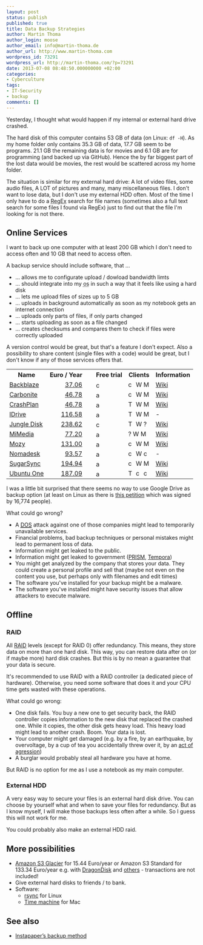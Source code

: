 ```yaml
---
layout: post
status: publish
published: true
title: Data Backup Strategies
author: Martin Thoma
author_login: moose
author_email: info@martin-thoma.de
author_url: http://www.martin-thoma.com
wordpress_id: 73291
wordpress_url: http://martin-thoma.com/?p=73291
date: 2013-07-08 08:48:50.000000000 +02:00
categories:
- Cyberculture
tags:
- IT-Security
- backup
comments: []
---
```

Yesterday, I thought what would happen if my internal or external hard drive crashed. 

The hard disk of this computer contains 53 GB of data (on Linux: <code>df -H</code>). As my home folder only contains 35.3 GB of data, 17.7 GB seem to be programs. 21.1 GB the remaining data is for movies and 6.1 GB are for programming (and backed up via GitHub). Hence the by far biggest part of the lost data would be movies, the rest would be scattered across my home folder. 

The situation is similar for my external hard drive: A lot of video files, some audio files, A LOT of pictures and many, many miscellaneous files. I don't want to lose data, but I don't use my external HDD often. Most of the time I only have to do a <abbr title="regular expression">RegEx</abbr> search for file names (sometimes also a full text search for some files I found via RegEx) just to find out that the file I'm looking for is not there.

<h2>Online Services</h2>
I want to back up one computer with at least 200 GB which I don't need to access often and 10 GB that need to access often.

A backup service should include software, that ...
<ul>
  <li>... allows me to configurate upload / dowload bandwidth limts</li>
  <li>... should integrate into my <abbr title="operating system">os</abbr> in such a way that it feels like using a hard disk</li>
  <li>... lets me upload files of sizes up to 5 GB</li>
  <li>... uploads in background automatically as soon as my notebook gets an internet connection</li>
  <li>... uploads only parts of files, if only parts changed</li>
  <li>... starts uploading as soon as a file changed</li>
  <li>... creates checksums and compares them to check if files were correctly uploaded</li>
</ul>

A version control would be great, but that's a feature I don't expect. Also a possibility to share content (single files with a code) would be great, but I don't know if any of those services offers that.

<table>
<tr>
  <th>Name</th>
  <th>Euro / Year</th>
  <th>&nbsp;</th>
  <th>Free trial</th>
  <th>Clients</th>
  <th>Information</th>
</tr>
<tr>
  <td><a href="http://www.backblaze.com/">Backblaze</a></td>
  <td style="text-align:right;"><a href="http://www.backblaze.com/de_DE/online-backup-about.html">37.06</a></td>
  <td>&nbsp;</td>
  <td><img src="http://martin-thoma.com/wp-content/uploads/2013/07/cancel.png" alt="cancel" width="16" height="16" class="alignnone size-full wp-image-73371" /></td>
  <td><img src="http://martin-thoma.com/wp-content/uploads/2013/07/cancel.png" alt="cancel" width="16" height="16" class="alignnone size-full wp-image-73371" /> <img src="http://martin-thoma.com/wp-content/uploads/2013/07/windows-icon.png" alt="Windows icon" width="16" height="16" class="size-full wp-image-73321" /> <img src="http://martin-thoma.com/wp-content/uploads/2013/07/mac-icon.png" alt="Mac - Icon" width="16" height="16" class="size-full wp-image-73331" /></td>
  <td><a href="http://en.wikipedia.org/wiki/Backblaze">Wiki</a></td>
</tr>
<tr>
  <td><a href="http://www.carbonite.com/">Carbonite</a></td>
  <td style="text-align:right;"><a href="http://www.carbonite.com/online-backup/pricing-plans">46.78</a></td>
  <td>&nbsp;</td>
  <td><img src="http://martin-thoma.com/wp-content/uploads/2013/07/accept.png" alt="accept icon" width="16" height="16" class="size-full wp-image-73351" /></td>
  <td><img src="http://martin-thoma.com/wp-content/uploads/2013/07/cancel.png" alt="cancel" width="16" height="16" class="alignnone size-full wp-image-73371" /> <img src="http://martin-thoma.com/wp-content/uploads/2013/07/windows-icon.png" alt="Windows icon" width="16" height="16" class="size-full wp-image-73321" /> <img src="http://martin-thoma.com/wp-content/uploads/2013/07/mac-icon.png" alt="Mac - Icon" width="16" height="16" class="size-full wp-image-73331" /></td>
  <td><a href="http://en.wikipedia.org/wiki/Carbonite_(online_backup)">Wiki</a></td>
</tr>
<tr>
  <td><a href="http://www.crashplan.com/">CrashPlan</a></td>
  <td style="text-align:right;"><a href="http://www.crashplan.com/consumer/compare.html">46.78</a></td>
  <td>&nbsp;</td>
  <td><img src="http://martin-thoma.com/wp-content/uploads/2013/07/accept.png" alt="accept icon" width="16" height="16" class="size-full wp-image-73351" /></td>
  <td><img src="http://martin-thoma.com/wp-content/uploads/2013/07/tux.png" alt="Tux - Icon" width="16" height="16" class="size-full wp-image-73301" /> <img src="http://martin-thoma.com/wp-content/uploads/2013/07/windows-icon.png" alt="Windows icon" width="16" height="16" class="size-full wp-image-73321" /> <img src="http://martin-thoma.com/wp-content/uploads/2013/07/mac-icon.png" alt="Mac - Icon" width="16" height="16" class="size-full wp-image-73331" /></td>
  <td><a href="http://en.wikipedia.org/wiki/Crashplan#CrashPlan">Wiki</a></td>
</tr>
<tr>
  <td><a href="https://www.idrive.com/index.html">IDrive</a></td>
  <td style="text-align:right;"><a href="https://www.idrive.com/pricing.htm">116.58</a></td>
  <td>&nbsp;</td>
  <td><img src="http://martin-thoma.com/wp-content/uploads/2013/07/accept.png" alt="accept icon" width="16" height="16" class="size-full wp-image-73351" /></td>
  <td><img src="http://martin-thoma.com/wp-content/uploads/2013/07/tux.png" alt="Tux - Icon" width="16" height="16" class="size-full wp-image-73301" /> <img src="http://martin-thoma.com/wp-content/uploads/2013/07/windows-icon.png" alt="Windows icon" width="16" height="16" class="size-full wp-image-73321" /> <img src="http://martin-thoma.com/wp-content/uploads/2013/07/mac-icon.png" alt="Mac - Icon" width="16" height="16" class="size-full wp-image-73331" /></td>
  <td>-</td>
</tr>
<tr>
  <td><a href="https://www.jungledisk.com/">Jungle Disk</a></td>
  <td style="text-align:right;"><a href="https://www.jungledisk.com/personal/desktop/pricing/">238.62</a></td>
  <td>&nbsp;</td>
  <td><img src="http://martin-thoma.com/wp-content/uploads/2013/07/cancel.png" alt="cancel" width="16" height="16" class="alignnone size-full wp-image-73371" /></td>
  <td><img src="http://martin-thoma.com/wp-content/uploads/2013/07/tux.png" alt="Tux - Icon" width="16" height="16" class="size-full wp-image-73301" /> <img src="http://martin-thoma.com/wp-content/uploads/2013/07/windows-icon.png" alt="Windows icon" width="16" height="16" class="size-full wp-image-73321" /> ?</td>
  <td><a href="http://en.wikipedia.org/wiki/Jungle_Disk">Wiki</a></td>
</tr>
<tr>
  <td><a href="http://www.mimedia.com/">MiMedia</a></td>
  <td style="text-align:right;"><a href="http://www.mimedia.com/more-space/">77.20</a></td>
  <td>&nbsp;</td>
  <td><img src="http://martin-thoma.com/wp-content/uploads/2013/07/accept.png" alt="accept icon" width="16" height="16" class="size-full wp-image-73351" /></td>
  <td>? <img src="http://martin-thoma.com/wp-content/uploads/2013/07/windows-icon.png" alt="Windows icon" width="16" height="16" class="size-full wp-image-73321" /> <img src="http://martin-thoma.com/wp-content/uploads/2013/07/mac-icon.png" alt="Mac - Icon" width="16" height="16" class="size-full wp-image-73331" /></td>
  <td><a href="http://en.wikipedia.org/wiki/MiMedia">Wiki</a></td>
</tr>
<tr>
  <td><a href="http://mozy.com/">Mozy</a></td>
  <td style="text-align:right;"><a href="http://mozy.com/home/pricing/">131.00</a></td>
  <td>&nbsp;</td>
  <td><img src="http://martin-thoma.com/wp-content/uploads/2013/07/accept.png" alt="accept icon" width="16" height="16" class="size-full wp-image-73351" /></td>
  <td><img src="http://martin-thoma.com/wp-content/uploads/2013/07/cancel.png" alt="cancel" width="16" height="16" class="alignnone size-full wp-image-73371" /> <img src="http://martin-thoma.com/wp-content/uploads/2013/07/windows-icon.png" alt="Windows icon" width="16" height="16" class="size-full wp-image-73321" /> <img src="http://martin-thoma.com/wp-content/uploads/2013/07/mac-icon.png" alt="Mac - Icon" width="16" height="16" class="size-full wp-image-73331" /></td>
  <td><a href="http://en.wikipedia.org/wiki/Mozy">Wiki</a></td>
</tr>
<tr>
  <td><a href="http://www.nomadesk.com">Nomadesk</a></td>
  <td style="text-align:right;"><a href="http://www.nomadesk.com/pricing/">93.57</a></td>
  <td>&nbsp;</td>
  <td><img src="http://martin-thoma.com/wp-content/uploads/2013/07/accept.png" alt="accept icon" width="16" height="16" class="size-full wp-image-73351" /></td>
  <td><img src="http://martin-thoma.com/wp-content/uploads/2013/07/cancel.png" alt="cancel" width="16" height="16" class="alignnone size-full wp-image-73371" /> <img src="http://martin-thoma.com/wp-content/uploads/2013/07/windows-icon.png" alt="Windows icon" width="16" height="16" class="size-full wp-image-73321" /> <img src="http://martin-thoma.com/wp-content/uploads/2013/07/cancel.png" alt="cancel" width="16" height="16" class="alignnone size-full wp-image-73371" /></td>
  <td>-</td>
</tr>
<tr>
  <td><a href="https://www.sugarsync.com/">SugarSync</a></td>
  <td style="text-align:right;"><a href="https://www.sugarsync.com/plans/">194.94</a></td>
  <td>&nbsp;</td>
  <td><img src="http://martin-thoma.com/wp-content/uploads/2013/07/accept.png" alt="accept icon" width="16" height="16" class="size-full wp-image-73351" /></td>
  <td><img src="http://martin-thoma.com/wp-content/uploads/2013/07/cancel.png" alt="cancel" width="16" height="16" class="alignnone size-full wp-image-73371" /> <img src="http://martin-thoma.com/wp-content/uploads/2013/07/windows-icon.png" alt="Windows icon" width="16" height="16" class="size-full wp-image-73321" /> <img src="http://martin-thoma.com/wp-content/uploads/2013/07/mac-icon.png" alt="Mac - Icon" width="16" height="16" class="size-full wp-image-73331" /></td>
  <td><a href="http://en.wikipedia.org/wiki/SugarSync">Wiki</a></td>
</tr>
<tr>
  <td><a href="https://one.ubuntu.com/">Ubuntu One</a></td>
  <td style="text-align:right;"><a href="https://one.ubuntu.com/services/">187.09</a></td>
  <td>&nbsp;</td>
  <td><img src="http://martin-thoma.com/wp-content/uploads/2013/07/accept.png" alt="accept icon" width="16" height="16" class="size-full wp-image-73351" /></td>
  <td><img src="http://martin-thoma.com/wp-content/uploads/2013/07/tux.png" alt="Tux - Icon" width="16" height="16" class="size-full wp-image-73301" /> <img src="http://martin-thoma.com/wp-content/uploads/2013/07/cancel.png" alt="cancel" width="16" height="16" class="alignnone size-full wp-image-73371" /> <img src="http://martin-thoma.com/wp-content/uploads/2013/07/cancel.png" alt="cancel" width="16" height="16" class="alignnone size-full wp-image-73371" /></td>
  <td><a href="http://en.wikipedia.org/wiki/Ubuntu_One">Wiki</a></td>
</tr>
</table>

I was a little bit surprised that there seems no way to use Google Drive as backup option (at least on Linux as there is <a href="http://www.change.org/en-GB/petitions/google-create-a-native-linux-google-drive-application">this petition</a> which was signed by 16,774 people).

What could go wrong?
<ul>
  <li>A <abbr title="Denial of service"><a href="http://en.wikipedia.org/wiki/Denial-of-service_attack">DOS</a></abbr> attack against one of those companies might lead to temporarily unavailable services.</li>
  <li>Financial problems, bad backup techniques or personal mistakes might lead to permanent loss of data.</li>
  <li>Information might get leaked to the public.</li>
  <li>Information might get leaked to government (<a href="http://en.wikipedia.org/wiki/PRISM_(surveillance_program)">PRISM</a>, <a href="http://en.wikipedia.org/wiki/Tempora">Tempora</a>)</li>
  <li>You might get analyzed by the company that stores your data. They could create a personal profile and sell that (maybe not even on the content you use, but perhaps only with filenames and edit times)</li>
  <li>The software you've installed for your backup might be a malware.</li>
  <li>The software you've installed might have security issues that allow attackers to execute malware.</li>
</ul>

<h2>Offline</h2>
<h3>RAID</h3>
All <a href="http://en.wikipedia.org/wiki/RAID">RAID</a> levels (except for RAID 0) offer redundancy. This means, they store data on more than one hard disk. This way, you can restore data after on (or if maybe more) hard disk crashes. But this is by no mean a guarantee that your data is secure. 

It's recommended to use RAID with a RAID controller (a dedicated piece of hardware). Otherwise, you need some software that does it and your CPU time gets wasted with these operations.

What could go wrong:
<ul>
  <li>One disk fails. You buy a new one to get security back, the RAID controller copies information to the new disk that replaced the crashed one. While it copies, the other disk gets heavy load. This heavy load might lead to another crash. Boom. Your data is lost.</li>
  <li>Your computer might get damaged (e.g. by a fire, by an earthquake, by overvoltage, by a cup of tea you accidentally threw over it, by an <a href="http://www.youtube.com/watch?v=HtTUsOKjWyQ">act of agression</a>)</li>
  <li>A burglar would probably steal all hardware you have at home.</li> 
</ul>

But RAID is no option for me as I use a notebook as my main computer.

<h3>External HDD</h3>
A very easy way to secure your files is an external hard disk drive. You can choose by yourself what and when to save your files for redundancy. But as I know myself, I will make those backups less often after a while. So I guess this will not work for me.

You could probably also make an external HDD raid.

<h2>More possibilities</h2>
<ul>
  <li><a href="http://aws.amazon.com/de/s3/#pricing">Amazon S3 Glacier</a> for 15.44 Euro/year or Amazon S3 Standard for 133.34 Euro/year e.g. with <a href="http://www.dragondisk.com/">DragonDisk</a> and <a href="http://ijaar.com/amazon-s3-tools/">others</a> - transactions are not included!</li>
  <li>Give external hard disks to friends / to bank.</li>
  <li>Software:
    <ul>
      <li><a href="http://en.wikipedia.org/wiki/Rsync">rsync</a> for Linux</li>
      <li><a href="http://en.wikipedia.org/wiki/Time_Machine_(Mac_OS)">Time machine</a> for Mac</li>
    </ul>
  </li>
</ul>

<h2>See also</h2>
<ul>
  <li><a href="http://www.marco.org/2010/11/20/instapapers-backup-method">Instapaper&rsquo;s backup method</a></li>
</ul>
